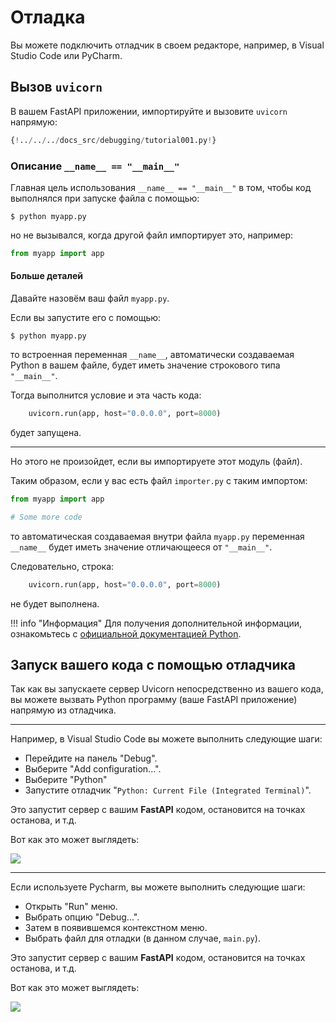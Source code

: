 # Отладка

Вы можете подключить отладчик в своем редакторе, например, в Visual Studio Code или PyCharm.

## Вызов `uvicorn`

В вашем FastAPI приложении, импортируйте и вызовите `uvicorn` напрямую:

```Python hl_lines="1  15"
{!../../../docs_src/debugging/tutorial001.py!}
```

### Описание `__name__ == "__main__"`

Главная цель использования `__name__ == "__main__"` в том, чтобы код выполнялся при запуске файла с помощью:

<div class="termy">

```console
$ python myapp.py
```

</div>

но не вызывался, когда другой файл импортирует это, например:

```Python
from myapp import app
```

#### Больше деталей

Давайте назовём ваш файл `myapp.py`.

Если вы запустите его с помощью:

<div class="termy">

```console
$ python myapp.py
```

</div>

то встроенная переменная `__name__`, автоматически создаваемая Python в вашем файле, будет иметь значение строкового типа `"__main__"`.

Тогда выполнится условие и эта часть кода:

```Python
    uvicorn.run(app, host="0.0.0.0", port=8000)
```

будет запущена.

---

Но этого не произойдет, если вы импортируете этот модуль (файл).

Таким образом, если у вас есть файл `importer.py` с таким импортом:

```Python
from myapp import app

# Some more code
```

то автоматическая создаваемая внутри файла `myapp.py` переменная  `__name__` будет иметь значение отличающееся от `"__main__"`.

Следовательно, строка:

```Python
    uvicorn.run(app, host="0.0.0.0", port=8000)
```

не будет выполнена.

!!! info "Информация"
    Для получения дополнительной информации, ознакомьтесь с <a href="https://docs.python.org/3/library/__main__.html" class="external-link" target="_blank">официальной документацией Python</a>.

## Запуск вашего кода с помощью отладчика

Так как вы запускаете сервер Uvicorn непосредственно из вашего кода, вы можете вызвать Python программу (ваше FastAPI приложение) напрямую из отладчика.

---

Например, в Visual Studio Code вы можете выполнить следующие шаги:

* Перейдите на панель "Debug".
* Выберите "Add configuration...".
* Выберите "Python"
* Запустите отладчик "`Python: Current File (Integrated Terminal)`".

Это запустит сервер с вашим **FastAPI** кодом, остановится на точках останова, и т.д.

Вот как это может выглядеть:

<img src="/img/tutorial/debugging/image01.png">

---

Если используете Pycharm, вы можете выполнить следующие шаги:

* Открыть "Run" меню.
* Выбрать опцию "Debug...".
* Затем в появившемся контекстном меню.
* Выбрать файл для отладки (в данном случае, `main.py`).

Это запустит сервер с вашим **FastAPI** кодом, остановится на точках останова, и т.д.

Вот как это может выглядеть:

<img src="/img/tutorial/debugging/image02.png">
